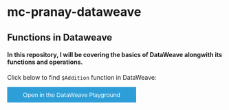 # mc-pranay-dataweave

## Functions in Dataweave

#### In this repository, I will be covering the basics of DataWeave alongwith its functions and operations.

Click below to find `$Addition` function in DataWeave:


<a href="https://dataweave.mulesoft.com/learn/playground?projectMethod=GHRepo&repo=MuleCraft/mc-pranay-dataweave&path=functions/addition"><img width="300" src="/images/dwplayground-button.png"><a>

